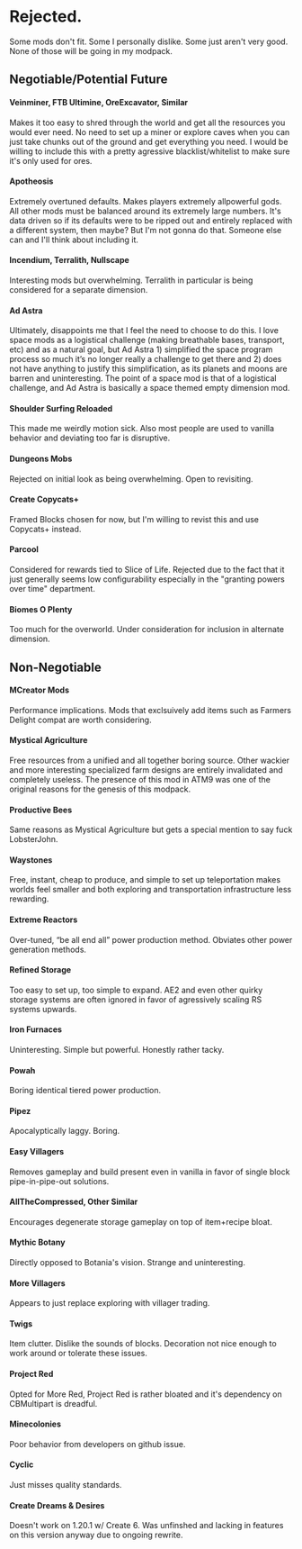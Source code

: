 # Rejected.
Some mods don't fit. Some I personally dislike. Some just aren't very good. None of those will be going in my modpack.

## Negotiable/Potential Future

#### Veinminer, FTB Ultimine, OreExcavator, Similar
Makes it too easy to shred through the world and get all the resources you would ever need. No need to set up a miner or explore caves when you can just take chunks out of the ground and get everything you need. I would be willing to include this with a pretty agressive blacklist/whitelist to make sure it's only used for ores. 

#### Apotheosis
Extremely overtuned defaults. Makes players extremely allpowerful gods. All other mods must be balanced around its extremely large numbers. It's data driven so if its defaults were to be ripped out and entirely replaced with a different system, then maybe? But I'm not gonna do that. Someone else can and I'll think about including it.

#### Incendium, Terralith, Nullscape
Interesting mods but overwhelming. Terralith in particular is being considered for a separate dimension. 

#### Ad Astra
Ultimately, disappoints me that I feel the need to choose to do this. I love space mods as a logistical challenge (making breathable bases, transport, etc) and as a natural goal, but Ad Astra 1) simplified the space program process so much it’s no longer really a challenge to get there and 2) does not have anything to justify this simplification, as its planets and moons are barren and uninteresting. The point of a space mod is that of a logistical challenge, and Ad Astra is basically a space themed empty dimension mod.

#### Shoulder Surfing Reloaded
This made me weirdly motion sick. Also most people are used to vanilla behavior and deviating too far is disruptive.

#### Dungeons Mobs
Rejected on initial look as being overwhelming. Open to revisiting.

#### Create Copycats+
Framed Blocks chosen for now, but I'm willing to revist this and use Copycats+ instead. 

#### Parcool
Considered for rewards tied to Slice of Life. Rejected due to the fact that it just generally seems low configurability especially in the "granting powers over time" department.

#### Biomes O Plenty
Too much for the overworld. Under consideration for inclusion in alternate dimension.

## Non-Negotiable

#### MCreator Mods
Performance implications. Mods that exclsuively add items such as Farmers Delight compat are worth considering. 

#### Mystical Agriculture
Free resources from a unified and all together boring source. Other wackier and more interesting specialized farm designs are entirely invalidated and completely useless. The presence of this mod in ATM9 was one of the original reasons for the genesis of this modpack.

#### Productive Bees
Same reasons as Mystical Agriculture but gets a special mention to say fuck LobsterJohn.

#### Waystones
Free, instant, cheap to produce, and simple to set up teleportation makes worlds feel smaller and both exploring and transportation infrastructure less rewarding.

#### Extreme Reactors
Over-tuned, “be all end all” power production method. Obviates other power generation methods.

#### Refined Storage
Too easy to set up, too simple to expand. AE2 and even other quirky storage systems are often ignored in favor of agressively scaling RS systems upwards.

#### Iron Furnaces
Uninteresting. Simple but powerful. Honestly rather tacky.

#### Powah
Boring identical tiered power production. 

#### Pipez
Apocalyptically laggy. Boring.

#### Easy Villagers
Removes gameplay and build present even in vanilla in favor of single block pipe-in-pipe-out solutions. 

#### AllTheCompressed, Other Similar
Encourages degenerate storage gameplay on top of item+recipe bloat. 

#### Mythic Botany
Directly opposed to Botania's vision. Strange and uninteresting.

#### More Villagers
Appears to just replace exploring with villager trading.

#### Twigs
Item clutter. Dislike the sounds of blocks. Decoration not nice enough to work around or tolerate these issues.

#### Project Red
Opted for More Red, Project Red is rather bloated and it's dependency on CBMultipart is dreadful.

#### Minecolonies
Poor behavior from developers on github issue.

#### Cyclic
Just misses quality standards.

#### Create Dreams & Desires
Doesn't work on 1.20.1 w/ Create 6. Was unfinshed and lacking in features on this version anyway due to ongoing rewrite.
